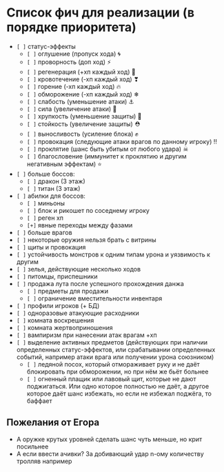 # Список фич для реализации (в порядке приоритета)

- `[ ]` статус-эффекты
    - `[ ]` оглушение (пропуск хода) 🌀
    - `[ ]` проворность (доп ход) ⚡
    - `[ ]` регенерация (+хп каждый ход) 💞
    - `[ ]` кровотечение (-хп каждый ход) ❣
    - `[ ]` горение (-хп каждый ход) 🔥
    - `[ ]` обморожение (-хп каждый ход) ❄
    - `[ ]` слабость (уменьшение атаки) ⚓
    - `[ ]` сила (увеличение атаки) 💪
    - `[ ]` хрупкость (уменьшение защиты) 🦴
    - `[ ]` стойкость (увеличение защиты) ⛑
    - `[ ]` выносливость (усиление блока) ✊
    - `[ ]` провокация (следующие атаки врагов по данному игроку) ‼
    - `[ ]` проклятие (шанс быть убитым от любого удара) ☠
    - `[ ]` благословение (иммунитет к проклятию и другим негативным эффектам) ⭐
- `[ ]` больше боссов:
    - `[ ]` дракон (3 этаж)
    - `[ ]` титан (3 этаж)
- `[ ]` абилки для боссов:
    - `[ ]` миньоны
    - `[ ]` блок и рикошет по соседнему игроку
    - `[ ]` реген хп
    - `[+]` явные переходы между фазами
- `[ ]` больше врагов
- `[ ]` некоторые оружия нельзя брать с витрины
- `[ ]` щиты и провокация
- `[ ]` устойчивость монстров к одним типам урона и уязвимость к другим
- `[ ]` зелья, действующие несколько ходов
- `[ ]` питомцы, приспешники
- `[ ]` продажа лута после успешного прохождения данжа
    - `[ ]` предметы для продажи
    - `[ ]` ограничение вместительности инвентаря
- `[ ]` профили игроков (+ БД)
- `[ ]` одноразовые атакующие расходники
- `[ ]` комната воскрешения
- `[ ]` комната жертвоприношения
- `[ ]` вампиризм при нанесении атак врагам +хп
- `[ ]` выделение активных предметов (действующих при наличии определенных статус-эффектов, или срабатывании определенных событий, например атаки врага или получении урона союзником)
    - `[ ]` ледяной посох, который отмораживает руку и не даёт блокировать при обморожении, но при нём же бьёт больнее
    - `[ ]` огненный плащик или лавовый щит, которые не дают поджигаться. Или одно которое полностью не даёт, а другое которое даёт шанс избежать, но если не избежал поджёга, то баффает

## Пожелания от Егора

- А оружке крутых уровней сделать шанс чуть меньше, но крит посильнее
- А если ввести ачивки? За добивающий удар n-ому количеству тролляв например
